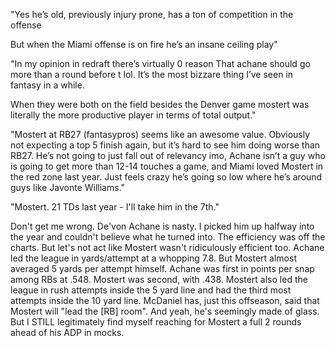 "Yes he’s old, previously injury prone, has a ton of competition in the offense

But when the Miami offense is on fire he’s an insane ceiling play"

"In my opinion in redraft there’s virtually 0 reason That achane should go more than a round before t lol. It’s the most bizzare thing I’ve seen in fantasy in a while.

When they were both on the field besides the Denver game mostert was literally the more productive player in terms of total output."

"Mostert at RB27 (fantasypros) seems like an awesome value. Obviously not expecting a top 5 finish again, but it’s hard to see him doing worse than RB27. He’s not going to just fall out of relevancy imo, Achane isn’t a guy who is going to get more than 12-14 touches a game, and Miami loved Mostert in the red zone last year. Just feels crazy he’s going so low where he’s around guys like Javonte Williams."

"Mostert. 21 TDs last year - I'll take him in the 7th."

Don't get me wrong. De'von Achane is nasty. I picked him up halfway into the year and couldn't believe what he turned into. The efficiency was off the charts. But let's not act like Mostert wasn't ridiculously efficient too. Achane led the league in yards/attempt at a whopping 7.8. But Mostert almost averaged 5 yards per attempt himself. Achane was first in points per snap among RBs at .548. Mostert was second, with .438. Mostert also led the league in rush attempts inside the 5 yard line and had the third most attempts inside the 10 yard line. McDaniel has, just this offseason, said that Mostert will "lead the [RB] room". And yeah, he's seemingly made of glass. But I STILL legitimately find myself reaching for Mostert a full 2 rounds ahead of his ADP in mocks.
